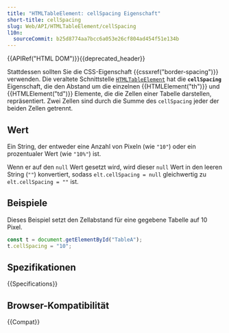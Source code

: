 ```yaml
---
title: "HTMLTableElement: cellSpacing Eigenschaft"
short-title: cellSpacing
slug: Web/API/HTMLTableElement/cellSpacing
l10n:
  sourceCommit: b25d8774aa7bcc6a053e26cf804ad454f51e134b
---
```


{{APIRef("HTML DOM")}}{{deprecated_header}}

Stattdessen sollten Sie die CSS-Eigenschaft {{cssxref("border-spacing")}} verwenden. Die veraltete Schnittstelle [`HTMLTableElement`](/de/docs/Web/API/HTMLTableElement) hat die **`cellSpacing`** Eigenschaft, die den Abstand um die einzelnen {{HTMLElement("th")}} und {{HTMLElement("td")}} Elemente, die die Zellen einer Tabelle darstellen, repräsentiert. Zwei Zellen sind durch die Summe des `cellSpacing` jeder der beiden Zellen getrennt.

## Wert

Ein String, der entweder eine Anzahl von Pixeln (wie `"10"`) oder ein prozentualer Wert (wie `"10%"`) ist.

Wenn er auf den `null` Wert gesetzt wird, wird dieser `null` Wert in den leeren String (`""`) konvertiert, sodass `elt.cellSpacing = null` gleichwertig zu `elt.cellSpacing = ""` ist.

## Beispiele

Dieses Beispiel setzt den Zellabstand für eine gegebene Tabelle auf 10 Pixel.

```js
const t = document.getElementById("TableA");
t.cellSpacing = "10";
```

## Spezifikationen

{{Specifications}}

## Browser-Kompatibilität

{{Compat}}
